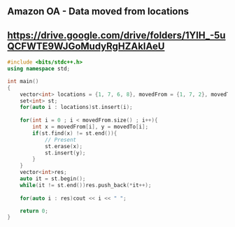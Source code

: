 ## Amazon OA - Data moved from locations
## https://drive.google.com/drive/folders/1YlH_-5uQCFWTE9WJGoMudyRgHZAkIAeU

```cpp
#include <bits/stdc++.h>
using namespace std;

int main()
{
    vector<int> locations = {1, 7, 6, 8}, movedFrom = {1, 7, 2}, movedTo = {2, 9, 5};
    set<int> st;
    for(auto i : locations)st.insert(i);
    
    for(int i = 0 ; i < movedFrom.size() ; i++){
        int x = movedFrom[i], y = movedTo[i];
        if(st.find(x) != st.end()){
            // Present
            st.erase(x);
            st.insert(y);
        }
    }
    vector<int>res;
    auto it = st.begin();
    while(it != st.end())res.push_back(*it++);
    
    for(auto i : res)cout << i << " ";

    return 0;
}


```